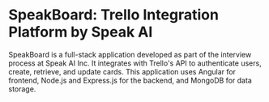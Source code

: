 # SpeakBoard: Trello Integration Platform by Speak AI

SpeakBoard is a full-stack application developed as part of the interview process at Speak AI Inc. It integrates with Trello's API to authenticate users, create, retrieve, and update cards. This application uses Angular for frontend, Node.js and Express.js for the backend, and MongoDB for data storage.
